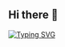 ## Hi there 👋

<a href="https://git.io/typing-svg"><img src="https://readme-typing-svg.demolab.com?font=Poiret+One&size=30&pause=1000&color=8C52FF&width=435&lines=%F0%9F%96%A5%EF%B8%8FFrontend+Web+Developer;%F0%9F%93%9CWriter+%26+Storyteller;%F0%9F%94%AERPGs+Designer" alt="Typing SVG" /></a>
